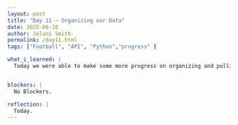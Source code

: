 ```yaml
---
layout: post
title: "Day 11 – Organizing our Data"
date: 2025-06-10
author: Jelani Smith
permalink: /day11.html
tags: ["Football", "API", "Python","progress" ]

what_i_learned: |
  Today we were able to make some more progress on organizing and pulling from our API for the model. One of our main holdups was that we were not pulling the information we wanted. Our API contains a lot of nested dictionaries so today we fould the correct endpoint and was able to tweak our code so that we were pulling from the dictionary we needed. We have been learning new things about pulling from API libraries as we go.


blockers: |
  No Blockers.

reflection: |
  Today.
---
```

